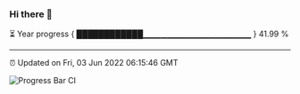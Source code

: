 ### Hi there 👋

⏳ Year progress { ████████████▁▁▁▁▁▁▁▁▁▁▁▁▁▁▁▁▁▁ } 41.99 %

---

⏰ Updated on Fri, 03 Jun 2022 06:15:46 GMT

![Progress Bar CI](https://github.com/liununu/liununu/workflows/Progress%20Bar%20CI/badge.svg)

